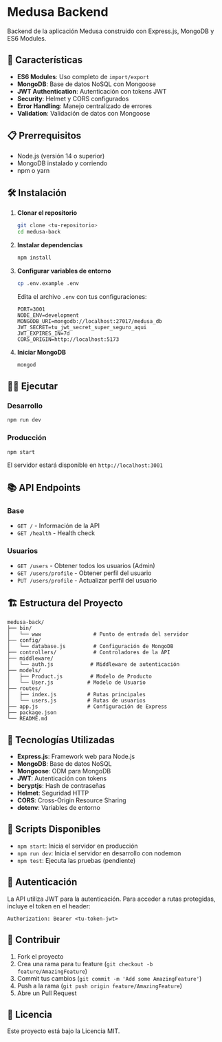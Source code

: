 # Medusa Backend

Backend de la aplicación Medusa construido con Express.js, MongoDB y ES6 Modules.

## 🚀 Características

- **ES6 Modules**: Uso completo de `import/export`
- **MongoDB**: Base de datos NoSQL con Mongoose
- **JWT Authentication**: Autenticación con tokens JWT
- **Security**: Helmet y CORS configurados
- **Error Handling**: Manejo centralizado de errores
- **Validation**: Validación de datos con Mongoose

## 📋 Prerrequisitos

- Node.js (versión 14 o superior)
- MongoDB instalado y corriendo
- npm o yarn

## 🛠️ Instalación

1. **Clonar el repositorio**
   ```bash
   git clone <tu-repositorio>
   cd medusa-back
   ```

2. **Instalar dependencias**
   ```bash
   npm install
   ```

3. **Configurar variables de entorno**
   ```bash
   cp .env.example .env
   ```
   
   Edita el archivo `.env` con tus configuraciones:
   ```env
   PORT=3001
   NODE_ENV=development
   MONGODB_URI=mongodb://localhost:27017/medusa_db
   JWT_SECRET=tu_jwt_secret_super_seguro_aqui
   JWT_EXPIRES_IN=7d
   CORS_ORIGIN=http://localhost:5173
   ```

4. **Iniciar MongoDB**
   ```bash
   mongod
   ```

## 🏃‍♂️ Ejecutar

### Desarrollo
```bash
npm run dev
```

### Producción
```bash
npm start
```

El servidor estará disponible en `http://localhost:3001`

## 📚 API Endpoints

### Base
- `GET /` - Información de la API
- `GET /health` - Health check

### Usuarios
- `GET /users` - Obtener todos los usuarios (Admin)
- `GET /users/profile` - Obtener perfil del usuario
- `PUT /users/profile` - Actualizar perfil del usuario

## 🏗️ Estructura del Proyecto

```
medusa-back/
├── bin/
│   └── www                 # Punto de entrada del servidor
├── config/
│   └── database.js         # Configuración de MongoDB
├── controllers/            # Controladores de la API
├── middleware/
│   └── auth.js            # Middleware de autenticación
├── models/
│   ├── Product.js         # Modelo de Producto
│   └── User.js           # Modelo de Usuario
├── routes/
│   ├── index.js          # Rutas principales
│   └── users.js          # Rutas de usuarios
├── app.js                # Configuración de Express
├── package.json
└── README.md
```

## 🔧 Tecnologías Utilizadas

- **Express.js**: Framework web para Node.js
- **MongoDB**: Base de datos NoSQL
- **Mongoose**: ODM para MongoDB
- **JWT**: Autenticación con tokens
- **bcryptjs**: Hash de contraseñas
- **Helmet**: Seguridad HTTP
- **CORS**: Cross-Origin Resource Sharing
- **dotenv**: Variables de entorno

## 📝 Scripts Disponibles

- `npm start`: Inicia el servidor en producción
- `npm run dev`: Inicia el servidor en desarrollo con nodemon
- `npm test`: Ejecuta las pruebas (pendiente)

## 🔐 Autenticación

La API utiliza JWT para la autenticación. Para acceder a rutas protegidas, incluye el token en el header:

```
Authorization: Bearer <tu-token-jwt>
```

## 🤝 Contribuir

1. Fork el proyecto
2. Crea una rama para tu feature (`git checkout -b feature/AmazingFeature`)
3. Commit tus cambios (`git commit -m 'Add some AmazingFeature'`)
4. Push a la rama (`git push origin feature/AmazingFeature`)
5. Abre un Pull Request

## 📄 Licencia

Este proyecto está bajo la Licencia MIT. 